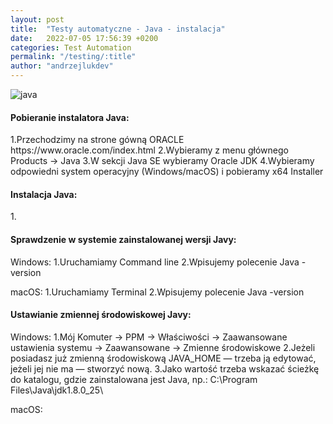 ```yaml
---
layout: post
title:  "Testy automatyczne - Java - instalacja"
date:   2022-07-05 17:56:39 +0200
categories: Test Automation
permalink: "/testing/:title"
author: "andrzejlukdev"
---
```

<img src="https://andrzejlukdev.github.io/_postimages/img_setup_java.png" alt="java">

<h4>Pobieranie instalatora Java:</h4>
1.Przechodzimy na strone gówną ORACLE https://www.oracle.com/index.html
2.Wybieramy z menu głównego Products -> Java
3.W sekcji Java SE wybieramy Oracle JDK
4.Wybieramy odpowiedni system operacyjny (Windows/macOS) i pobieramy x64 Installer

<h4>Instalacja Java:</h4>
1.

<h4>Sprawdzenie w systemie zainstalowanej wersji Javy:</h4>
Windows:
1.Uruchamiamy Command line
2.Wpisujemy polecenie Java -version

macOS:
1.Uruchamiamy Terminal
2.Wpisujemy polecenie Java -version

<h4>Ustawianie zmiennej środowiskowej Javy:</h4>
Windows:
1.Mój Komuter -> PPM -> Właściwości -> Zaawansowane ustawienia systemu -> Zaawansowane -> Zmienne środowiskowe
2.Jeżeli posiadasz już zmienną środowiskową JAVA_HOME — trzeba ją edytować, jeżeli jej nie ma — stworzyć nową.
3.Jako wartość trzeba wskazać ścieżkę do katalogu, gdzie zainstalowana jest Java, np.: C:\Program Files\Java\jdk1.8.0_25\

macOS:
